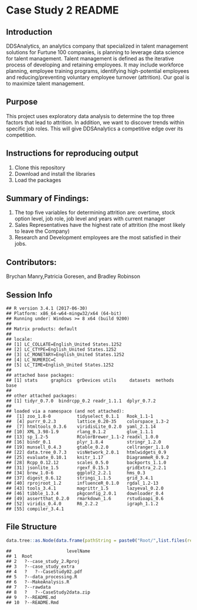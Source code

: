 # Case Study 2 README

## Introduction 
DDSAnalytics, an analytics company that specialized in talent management solutions for Furtune 100 companies, is planning to leverage data science for talent management. Talent management is defined as the iterative process of developing and retaining employees. It may include workforce planning, employee training programs, identifying high-potential employees and reducing/preventing voluntary employee turnover (attrition). Our goal is to maximize talent management. 

## Purpose 
This project uses exploratory data analysis to determine the top three factors that lead to attrition. In addition, we want to discover trends within specific job roles. This will give DDSAnalytics a competitive edge over its competition.

## Instructions for reproducing output
 1. Clone this repository
 2. Download and install the libraries
 3. Load the packages

## Summary of Findings:
1. The top five variables for determining attrition are: overtime, stock option level, job role, job level and years with current manager
2. Sales Representatives have the highest rate of attrition (the most likely to leave the Company)
3. Research and Development employees are the most satisfied in their jobs.

## Contributors: 
Brychan Manry,Patricia Goresen, and Bradley Robinson

## Session Info

```
## R version 3.4.1 (2017-06-30)
## Platform: x86_64-w64-mingw32/x64 (64-bit)
## Running under: Windows >= 8 x64 (build 9200)
## 
## Matrix products: default
## 
## locale:
## [1] LC_COLLATE=English_United States.1252 
## [2] LC_CTYPE=English_United States.1252   
## [3] LC_MONETARY=English_United States.1252
## [4] LC_NUMERIC=C                          
## [5] LC_TIME=English_United States.1252    
## 
## attached base packages:
## [1] stats     graphics  grDevices utils     datasets  methods   base     
## 
## other attached packages:
## [1] tidyr_0.7.0  bindrcpp_0.2 readr_1.1.1  dplyr_0.7.2 
## 
## loaded via a namespace (and not attached):
##  [1] zoo_1.8-0          tidyselect_0.1.1   Rook_1.1-1        
##  [4] purrr_0.2.3        lattice_0.20-35    colorspace_1.3-2  
##  [7] htmltools_0.3.6    viridisLite_0.2.0  yaml_2.1.14       
## [10] XML_3.98-1.9       rlang_0.1.2        glue_1.1.1        
## [13] sp_1.2-5           RColorBrewer_1.1-2 readxl_1.0.0      
## [16] bindr_0.1          plyr_1.8.4         stringr_1.2.0     
## [19] munsell_0.4.3      gtable_0.2.0       cellranger_1.1.0  
## [22] data.tree_0.7.3    visNetwork_2.0.1   htmlwidgets_0.9   
## [25] evaluate_0.10.1    knitr_1.17         DiagrammeR_0.9.2  
## [28] Rcpp_0.12.12       scales_0.5.0       backports_1.1.0   
## [31] jsonlite_1.5       rgexf_0.15.3       gridExtra_2.2.1   
## [34] brew_1.0-6         ggplot2_2.2.1      hms_0.3           
## [37] digest_0.6.12      stringi_1.1.5      grid_3.4.1        
## [40] rprojroot_1.2      influenceR_0.1.0   rgdal_1.2-13      
## [43] tools_3.4.1        magrittr_1.5       lazyeval_0.2.0    
## [46] tibble_1.3.4       pkgconfig_2.0.1    downloader_0.4    
## [49] assertthat_0.2.0   rmarkdown_1.6      rstudioapi_0.6    
## [52] viridis_0.4.0      R6_2.2.2           igraph_1.1.2      
## [55] compiler_3.4.1
```

## File Structure

```r
data.tree::as.Node(data.frame(pathString = paste0("Root/",list.files(recursive = TRUE))))
```

```
##                     levelName
## 1  Root                      
## 2   ?--case_study_2.Rproj    
## 3   ?--case_study_extra      
## 4   ?   ?--CaseStudy02.pdf   
## 5   ?--data_processing.R     
## 6   ?--MakeAnalysis.R        
## 7   ?--rawdata               
## 8   ?   ?--CaseStudy2data.zip
## 9   ?--README.md             
## 10  ?--README.Rmd
```

